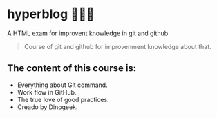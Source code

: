 # hyperblog 🐱‍🐉💚
A HTML exam for improvent knowledge in git and github
> Course of git and github for improvenment knowledge about that.

## The content of this course is:
* Everything about Git command.
* Work flow in GitHub.
* The true love of good practices.
* Creado by Dinogeek.